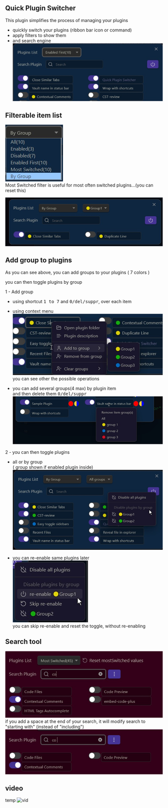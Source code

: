 ## Quick Plugin Switcher

This plugin simplifies the process of managing your plugins    

- quickly switch your plugins (ribbon bar icon or command)  
- apply filters to show them  
- and search engine
![ribbon access](ribbon_access.jpg)

## Filterable item list    

![filters](filters.jpg)  
Most Switched filter is useful for most often switched plugins...(you can reset this)  

![filters](show_by_group.jpg)

## Add group to plugins

As you can see above, you can add groups to your plugins ( 7 colors )

you can then toggle plugins by group   

1 - Add group
  - using shortcut <kbd>1 to 7</kbd> and <kbd>0/del/suppr</kbd>, over each item
  - using context menu
![filters](item_context_menu.jpg)  
you can see other the possible operations  

- you can add several groups(4 max) by plugin item  
  and then delete them <kbd>0/del/suppr</kbd>
![filters](several_groups.jpg) 

2 - you can then toggle plugins  
  
- all or by group   
( group shown if enabled plugin inside)  
![filters](toggle-plugins-by-group.jpg)

- you can re-enable same plugins later
![filters](re-enable.jpg)  
you can skip re-enable and reset the toggle, without re-enabling

## Search tool

![search](search.jpg)
if you add a space at the end of your search, it will modify search to "starting with" (instead of "including")
![search_space](search_space.jpg)

## video

temp
![vid](demo.gif)  
